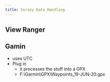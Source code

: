 ```yaml
---
title: Survey Data Handling
---
```


## View Ranger

## Gamin

* uses UTC
* Plug in
    * it processes the stuff into a GPX
    * F:\Garmin\GPX\Waypoints_19-JUN-20.gpx